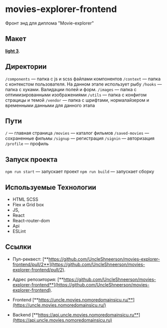 # movies-explorer-frontend

Фронт энд для диплома "Movie-explorer"

## Макет

[**light 3**](https://www.figma.com/file/6FMWkB94wE7KTkcCgUXtnC/%D0%94%D0%B8%D0%BF%D0%BB%D0%BE%D0%BC%D0%BD%D1%8B%D0%B9-%D0%BF%D1%80%D0%BE%D0%B5%D0%BA%D1%82?type=design&node-id=1%3A1534&mode=design&t=3wdqaEagJNQapqV6-1).

## Директории

`/components` — папка с js и scss файлами компонентов
`/context` — папка с контекстом пользователя. На данном этапе использует рыбу
`/hooks` — папка с хуками. Валидации полей и форм.
`/images` — папка с оптимизированными изображениями
`/utils` — папка с конфигом страцицы и темой
`/vendor` — папка с шрифтами, нормалайзером и временными данными для данного этапа

## Пути

`/` — главная страница
`/movies` — каталог фильмов
`/saved-movies` — сохраненные фильмы
`/signup` — регистрация
`/signin` — авторизация
`/profile` — профиль

## Запуск проекта

`npm run start` — запускает проект
`npm run build` — запускает сборку

## Используемые Технологии

- HTML SCSS
- Flex и Grid box
- JS,
- React
- React-router-dom
- Api
- ESLint

## Ссылки

- Пул-реквест:
  [**https://github.com/UncleShneerson/movies-explorer-frontend/pull/2**](https://github.com/UncleShneerson/movies-explorer-frontend/pull/2).

- Адрес репозитория:
  [**https://github.com/UncleShneerson/movies-explorer-frontend**](https://github.com/UncleShneerson/movies-explorer-frontend).

- Frontend
  [**https://uncle.movies.nomoredomainsicu.ru/**](https://uncle.movies.nomoredomainsicu.ru/)

- Backend
  [**https://api.uncle.movies.nomoredomainsicu.ru**](https://api.uncle.movies.nomoredomainsicu.ru)
